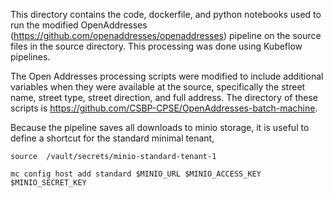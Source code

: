 This directory contains the code, dockerfile, and python notebooks used to run the modified OpenAddresses (https://github.com/openaddresses/openaddresses) pipeline on the source files in the source directory. This processing was done using Kubeflow pipelines.

The Open Addresses processing scripts were modified to include additional variables when they were available at the source, specifically the street name, street type, street direction, and full address. The directory of these scripts is https://github.com/CSBP-CPSE/OpenAddresses-batch-machine.

Because the pipeline saves all downloads to minio storage, it is useful to define a shortcut for the standard minimal tenant,


```
source  /vault/secrets/minio-standard-tenant-1

mc config host add standard $MINIO_URL $MINIO_ACCESS_KEY $MINIO_SECRET_KEY
```


